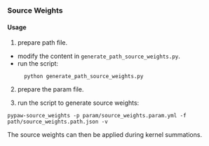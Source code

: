 ### Source Weights

#### Usage

1. prepare path file.
  * modify the content in `generate_path_source_weights.py`.
  * run the script:
    ```
      python generate_path_source_weights.py
    ```

2. prepare the param file.

3. run the script to generate source weights:
  ```
  pypaw-source_weights -p param/source_weights.param.yml -f path/source_weights.path.json -v
  ```
  The source weights can then be applied during kernel summations.
